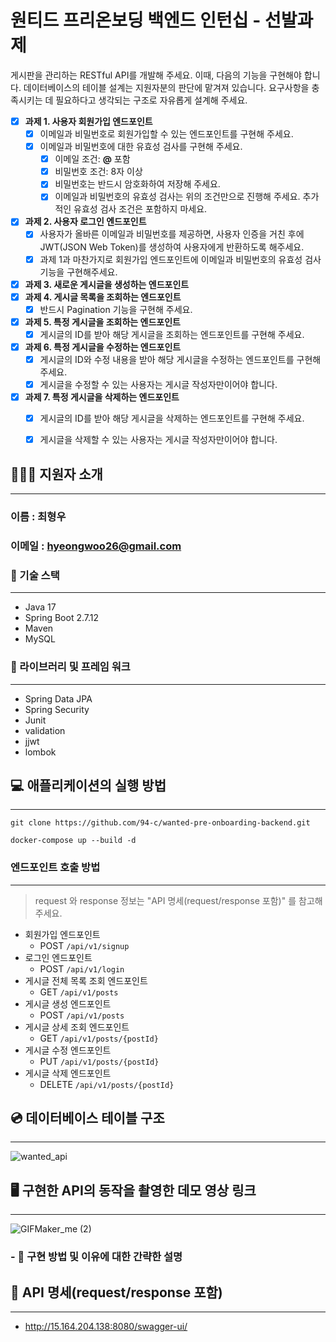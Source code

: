 # 원티드 프리온보딩 백엔드 인턴십 - 선발과제

게시판을 관리하는 RESTful API를 개발해 주세요. 이때, 다음의 기능을 구현해야 합니다. 데이터베이스의 테이블 설계는 지원자분의 판단에 맡겨져 있습니다. 요구사항을 충족시키는 데 필요하다고 생각되는 구조로 자유롭게 설계해 주세요.

- [x] **과제 1. 사용자 회원가입 엔드포인트**
    - [x] 이메일과 비밀번호로 회원가입할 수 있는 엔드포인트를 구현해 주세요.
    - [x] 이메일과 비밀번호에 대한 유효성 검사를 구현해 주세요.
        - [x] 이메일 조건: **@** 포함
        - [x] 비밀번호 조건: 8자 이상
        - [x] 비밀번호는 반드시 암호화하여 저장해 주세요.
        - [x] 이메일과 비밀번호의 유효성 검사는 위의 조건만으로 진행해 주세요. 추가적인 유효성 검사 조건은 포함하지 마세요.
- [X] **과제 2. 사용자 로그인 엔드포인트**
    - [X] 사용자가 올바른 이메일과 비밀번호를 제공하면, 사용자 인증을 거친 후에 JWT(JSON Web Token)를 생성하여 사용자에게 반환하도록 해주세요.
    - [X] 과제 1과 마찬가지로 회원가입 엔드포인트에 이메일과 비밀번호의 유효성 검사기능을 구현해주세요.
- [X] **과제 3. 새로운 게시글을 생성하는 엔드포인트**
- [X] **과제 4. 게시글 목록을 조회하는 엔드포인트**
    - [X] 반드시 Pagination 기능을 구현해 주세요.
- [X] **과제 5. 특정 게시글을 조회하는 엔드포인트**
    - [X] 게시글의 ID를 받아 해당 게시글을 조회하는 엔드포인트를 구현해 주세요.
- [X] **과제 6. 특정 게시글을 수정하는 엔드포인트**
    - [X] 게시글의 ID와 수정 내용을 받아 해당 게시글을 수정하는 엔드포인트를 구현해 주세요.
    - [X] 게시글을 수정할 수 있는 사용자는 게시글 작성자만이어야 합니다.
- [X] **과제 7. 특정 게시글을 삭제하는 엔드포인트**
    - [X] 게시글의 ID를 받아 해당 게시글을 삭제하는 엔드포인트를 구현해 주세요.
    - [X] 게시글을 삭제할 수 있는 사용자는 게시글 작성자만이어야 합니다.


## 🧑🏻‍💻 지원자 소개
----
### 이름 :  최형우
### 이메일 : hyeongwoo26@gmail.com 
### 📌 기술 스택
----
- Java 17
- Spring Boot 2.7.12
- Maven 
- MySQL 

### 📌 라이브러리 및 프레임 워크
---
- Spring Data JPA
- Spring Security
- Junit
- validation
- jjwt
- lombok

## 💻 애플리케이션의 실행 방법
---
~~~
git clone https://github.com/94-c/wanted-pre-onboarding-backend.git

docker-compose up --build -d
~~~
### 엔드포인트 호출 방법
---
> request 와 response 정보는 "API 명세(request/response 포함)" 를 참고해 주세요.

- 회원가입 엔드포인트
    - POST `/api/v1/signup`
- 로그인 엔드포인트
    - POST `/api/v1/login`
- 게시글 전체 목록 조회 엔드포인트
  - GET `/api/v1/posts`
- 게시글 생성 엔드포인트
    - POST `/api/v1/posts`
- 게시글 상세 조회 엔드포인트
    - GET `/api/v1/posts/{postId}`
- 게시글 수정 엔드포인트
    - PUT `/api/v1/posts/{postId}`
- 게시글 삭제 엔드포인트
    - DELETE `/api/v1/posts/{postId}`

## 💿 데이터베이스 테이블 구조
---
![wanted_api](https://github.com/94-c/wanted-pre-onboarding-backend/assets/79362952/4ecee0a9-e908-45cb-8522-543f33aee50b)

## 🖥 구현한 API의 동작을 촬영한 데모 영상 링크
---
![GIFMaker_me (2)](https://github.com/94-c/servlet-blog-project/assets/79362952/a9674d32-950d-4113-8c60-62f51abc3dd5)

### - 📌 구현 방법 및 이유에 대한 간략한 설명

## 🧾 API 명세(request/response 포함)
---

- http://15.164.204.138:8080/swagger-ui/
